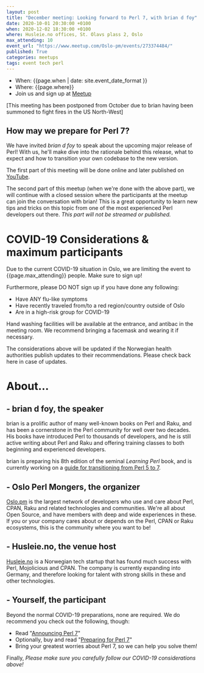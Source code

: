 ```yaml
---
layout: post
title: "December meeting: Looking forward to Perl 7, with brian d foy"
date: 2020-10-01 20:30:00 +0100
when: 2020-12-02 18:30:00 +0100
where: Husleie.no offices, St. Olavs plass 2, Oslo
max_attending: 10
event_url: "https://www.meetup.com/Oslo-pm/events/273374484/"
published: True
categories: meetups
tags: event tech perl
---
```


* When: {{page.when | date: site.event_date_format }} 
* Where: {{page.where}}
* Join us and sign up at [Meetup]({{page.event_url}})


[This meeting has been postponed from October due to brian having been
summoned to fight fires in the US North-West]

## How may we prepare for Perl 7?

We have invited _brian d foy_ to speak about the upcoming major release
of Perl! With us, he'll make dive into the rationale behind this release,
what to expect and how to transition your own codebase to the new version.

The first part of this meeting will be done online and later published on
[YouTube](https://www.youtube.com/channel/UCqMg7ia28fvx6iN08QR_-ig/videos).

The second part of this meetup (when we're done with the above part), we
will continue with a closed session where the participants at the meetup
can join the conversation with brian! This is a great opportunity to learn
new tips and tricks on this topic from one of the most experienced Perl
developers out there. _This part will not be streamed or published._


# COVID-19 Considerations & maximum participants

Due to the current COVID-19 situation in Oslo, we are limiting the event
to {{page.max_attending}} people. Make sure to sign up!

Furthermore, please DO NOT sign up if you have done any following:

* Have ANY flu-like symptoms
* Have recently traveled from/to a red region/country outside of Oslo
* Are in a high-risk group for COVID-19

Hand washing facilities will be available at the entrance, and antibac in
the meeting room. We recommend bringing a facemask and wearing it if
necessary.

The considerations above will be updated if the Norwegian health authorities
publish updates to their recommendations. Please check back here in case
of updates.


# About...

## - brian d foy, the speaker

brian is a prolific author of many well-known books on Perl and Raku, and
has been a cornerstone in the Perl community for well over two decades.
His books have introduced Perl to thousands of developers, and he is still
active writing about Perl and Raku and offering training classes to both
beginning and experienced developers.

brian is preparing his 8th edition of the seminal _Learning Perl_ book, and
is currently working on a [guide for transitioning from Perl 5 to 7](https://leanpub.com/preparing_for_perl7).


## - Oslo Perl Mongers, the organizer

[Oslo.pm](https://oslo.pm) is the largest network of developers who use and
care about Perl, CPAN, Raku and related technologies and communities. We're
all about Open Source, and have members with deep and wide experiences in
these. If you or your company cares about or depends on the Perl, CPAN
or Raku ecosystems, this is the community where you want to be!


## - Husleie.no, the venue host

[Husleie.no](https://husleie.no) is a Norwegian tech startup that has found
much success with Perl, Mojolicious and CPAN. The company is currently
expanding into Germany, and therefore looking for talent with strong skills
in these and other technologies.


## - Yourself, the participant

Beyond the normal COVID-19 preparations, none are required. We do recommend
you check out the following, though:

* Read "[Announcing Perl 7](https://www.perl.com/article/announcing-perl-7/)"
* Optionally, buy and read "[Preparing for Perl 7](https://leanpub.com/preparing_for_perl7)"
* Bring your greatest worries about Perl 7, so we can help you solve them!

Finally, *Please make sure you carefully follow our COVID-19 considerations above!*
